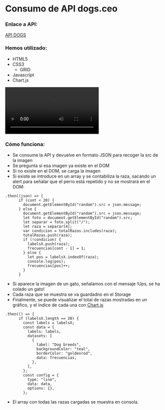 # Consumo de API dogs.ceo

### Enlace a API:

[API DOGS](https://dog.ceo)

### Hemos utilizado:

- HTML5
- CSS3
  - GRID
- Javascript
- Chart.js

<video width="auto" height="auto" controls>
  <source src="./assets/presentation.mp4" type="video/mp4">
</video>

### Cómo funciona:

- Se consume la API y devuelve en formato JSON para recoger la src de la imagen
- Se pregunta si esa imagen ya existe en el DOM
- Si no existe en el DOM, se carga la imagen
- Si existe se introduce en un array y se contabiliza la raza, sacando un alert para señalar que el perro está repetido y no se mostrará en el DOM:
```
.then((json) => {
      if (cont < 20) {
        document.getElementById("random").src = json.message;
      } else {
        document.getElementById("random").src = json.message;
        let foto = document.getElementById("random").src;
        let separar = foto.split("/");
        let raza = separar[4];
        var condicion = totalRazas.includes(raza);
        totalRazas.push(raza);
        if (!condicion) {
          labelsX.push(raza);
          frecuencias[cont - 1] = 1;
        } else {
          let pos = labelsX.indexOf(raza);
          console.log(pos);
          frecuencias[pos]++;
        }
      }
```


- Si aparece la imagen de un gato, señalamos con el mensaje !Ups, se ha colado un gato!
- Cada raza que se muestra se va guardadno en el Storage
- Finalmente, se puede visualizar el total de razas mostradas en un gráfico, y el índice de cada una con [Chart.js](https://www.chartjs.org/)
```
.then(() => {
      if (labelsX.length == 20) {
        const labels = labelsX;
        const data = {
          labels: labels,
          datasets: [
            {
              label: "Dog breeds",
              backgroundColor: "teal",
              borderColor: "goldenrod",
              data: frecuencias,
            },
          ],
        };
        const config = {
          type: "line",
          data: data,
          options: {},
        };
```
- El array con todas las razas cargadas se muestra en consola.
